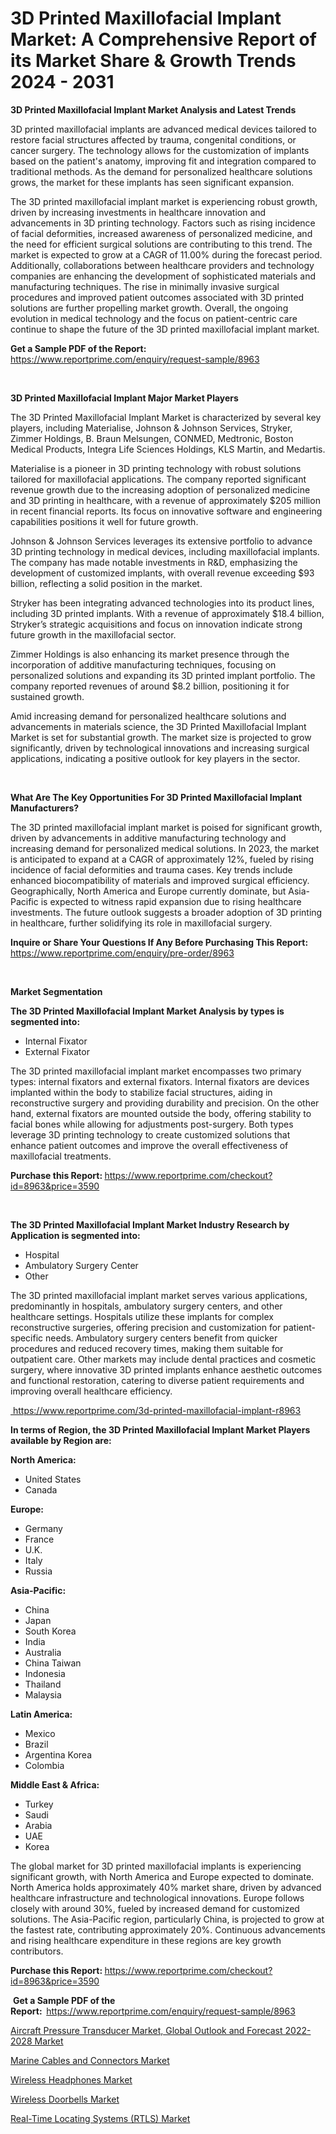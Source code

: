 <p><h1>3D Printed Maxillofacial Implant Market: A Comprehensive Report of its Market Share & Growth Trends 2024 - 2031</h1></p><p><strong>3D Printed Maxillofacial Implant Market Analysis and Latest Trends</strong></p>
<p><p>3D printed maxillofacial implants are advanced medical devices tailored to restore facial structures affected by trauma, congenital conditions, or cancer surgery. The technology allows for the customization of implants based on the patient's anatomy, improving fit and integration compared to traditional methods. As the demand for personalized healthcare solutions grows, the market for these implants has seen significant expansion.</p><p>The 3D printed maxillofacial implant market is experiencing robust growth, driven by increasing investments in healthcare innovation and advancements in 3D printing technology. Factors such as rising incidence of facial deformities, increased awareness of personalized medicine, and the need for efficient surgical solutions are contributing to this trend. The market is expected to grow at a CAGR of 11.00% during the forecast period. Additionally, collaborations between healthcare providers and technology companies are enhancing the development of sophisticated materials and manufacturing techniques. The rise in minimally invasive surgical procedures and improved patient outcomes associated with 3D printed solutions are further propelling market growth. Overall, the ongoing evolution in medical technology and the focus on patient-centric care continue to shape the future of the 3D printed maxillofacial implant market.</p></p>
<p><strong>Get a Sample PDF of the Report:&nbsp;</strong> <a href="https://www.reportprime.com/enquiry/request-sample/8963">https://www.reportprime.com/enquiry/request-sample/8963</a></p>
<p>&nbsp;</p>
<p><strong>3D Printed Maxillofacial Implant Major Market Players</strong></p>
<p><p>The 3D Printed Maxillofacial Implant Market is characterized by several key players, including Materialise, Johnson & Johnson Services, Stryker, Zimmer Holdings, B. Braun Melsungen, CONMED, Medtronic, Boston Medical Products, Integra Life Sciences Holdings, KLS Martin, and Medartis. </p><p>Materialise is a pioneer in 3D printing technology with robust solutions tailored for maxillofacial applications. The company reported significant revenue growth due to the increasing adoption of personalized medicine and 3D printing in healthcare, with a revenue of approximately $205 million in recent financial reports. Its focus on innovative software and engineering capabilities positions it well for future growth.</p><p>Johnson & Johnson Services leverages its extensive portfolio to advance 3D printing technology in medical devices, including maxillofacial implants. The company has made notable investments in R&D, emphasizing the development of customized implants, with overall revenue exceeding $93 billion, reflecting a solid position in the market.</p><p>Stryker has been integrating advanced technologies into its product lines, including 3D printed implants. With a revenue of approximately $18.4 billion, Stryker’s strategic acquisitions and focus on innovation indicate strong future growth in the maxillofacial sector.</p><p>Zimmer Holdings is also enhancing its market presence through the incorporation of additive manufacturing techniques, focusing on personalized solutions and expanding its 3D printed implant portfolio. The company reported revenues of around $8.2 billion, positioning it for sustained growth.</p><p>Amid increasing demand for personalized healthcare solutions and advancements in materials science, the 3D Printed Maxillofacial Implant Market is set for substantial growth. The market size is projected to grow significantly, driven by technological innovations and increasing surgical applications, indicating a positive outlook for key players in the sector.</p></p>
<p>&nbsp;</p>
<p><strong>What Are The Key Opportunities For 3D Printed Maxillofacial Implant Manufacturers?</strong></p>
<p><p>The 3D printed maxillofacial implant market is poised for significant growth, driven by advancements in additive manufacturing technology and increasing demand for personalized medical solutions. In 2023, the market is anticipated to expand at a CAGR of approximately 12%, fueled by rising incidence of facial deformities and trauma cases. Key trends include enhanced biocompatibility of materials and improved surgical efficiency. Geographically, North America and Europe currently dominate, but Asia-Pacific is expected to witness rapid expansion due to rising healthcare investments. The future outlook suggests a broader adoption of 3D printing in healthcare, further solidifying its role in maxillofacial surgery.</p></p>
<p><strong>Inquire or Share Your Questions If Any Before Purchasing This Report:</strong> <a href="https://www.reportprime.com/enquiry/pre-order/8963">https://www.reportprime.com/enquiry/pre-order/8963</a></p>
<p>&nbsp;</p>
<p><strong>Market Segmentation</strong></p>
<p><strong>The 3D Printed Maxillofacial Implant Market Analysis by types is segmented into:</strong></p>
<p><ul><li>Internal Fixator</li><li>External Fixator</li></ul></p>
<p><p>The 3D printed maxillofacial implant market encompasses two primary types: internal fixators and external fixators. Internal fixators are devices implanted within the body to stabilize facial structures, aiding in reconstructive surgery and providing durability and precision. On the other hand, external fixators are mounted outside the body, offering stability to facial bones while allowing for adjustments post-surgery. Both types leverage 3D printing technology to create customized solutions that enhance patient outcomes and improve the overall effectiveness of maxillofacial treatments.</p></p>
<p><strong>Purchase this Report:&nbsp;</strong><a href="https://www.reportprime.com/checkout?id=8963&price=3590">https://www.reportprime.com/checkout?id=8963&price=3590</a></p>
<p>&nbsp;</p>
<p><strong>The 3D Printed Maxillofacial Implant Market Industry Research by Application is segmented into:</strong></p>
<p><ul><li>Hospital</li><li>Ambulatory Surgery Center</li><li>Other</li></ul></p>
<p><p>The 3D printed maxillofacial implant market serves various applications, predominantly in hospitals, ambulatory surgery centers, and other healthcare settings. Hospitals utilize these implants for complex reconstructive surgeries, offering precision and customization for patient-specific needs. Ambulatory surgery centers benefit from quicker procedures and reduced recovery times, making them suitable for outpatient care. Other markets may include dental practices and cosmetic surgery, where innovative 3D printed implants enhance aesthetic outcomes and functional restoration, catering to diverse patient requirements and improving overall healthcare efficiency.</p></p>
<p><a href="https://www.reportprime.com/3d-printed-maxillofacial-implant-r8963">&nbsp;https://www.reportprime.com/3d-printed-maxillofacial-implant-r8963</a></p>
<p><strong>In terms of Region, the 3D Printed Maxillofacial Implant Market Players available by Region are:</strong></p>
<p>
    <p> <strong> North America: </strong>
        <ul>
            <li>United States</li>
            <li>Canada</li>
        </ul>
        </p> 
    <p> <strong> Europe: </strong>
        <ul>
            <li>Germany</li>
            <li>France</li>
            <li>U.K.</li>
            <li>Italy</li>
            <li>Russia</li>
        </ul>
        </p> 
    <p> <strong> Asia-Pacific: </strong>
        <ul>
            <li>China</li>
            <li>Japan</li>
            <li>South Korea</li>
            <li>India</li>
            <li>Australia</li>
            <li>China Taiwan</li>
            <li>Indonesia</li>
            <li>Thailand</li>
            <li>Malaysia</li>
        </ul>
        </p> 
    <p> <strong> Latin America: </strong>
        <ul>
            <li>Mexico</li>
            <li>Brazil</li>
            <li>Argentina Korea</li>
            <li>Colombia</li>
        </ul>
        </p> 
    <p> <strong> Middle East & Africa: </strong>
        <ul>
            <li>Turkey</li>
            <li>Saudi</li>
            <li>Arabia</li>
            <li>UAE</li>
            <li>Korea</li>
        </ul>
    </p>
    </p>
<p><p>The global market for 3D printed maxillofacial implants is experiencing significant growth, with North America and Europe expected to dominate. North America holds approximately 40% market share, driven by advanced healthcare infrastructure and technological innovations. Europe follows closely with around 30%, fueled by increased demand for customized solutions. The Asia-Pacific region, particularly China, is projected to grow at the fastest rate, contributing approximately 20%. Continuous advancements and rising healthcare expenditure in these regions are key growth contributors.</p></p>
<p><strong>Purchase this Report: </strong><a href="https://www.reportprime.com/checkout?id=8963&price=3590">https://www.reportprime.com/checkout?id=8963&price=3590</a></p>
<p>&nbsp;<strong>Get a Sample PDF of the Report:&nbsp;&nbsp;</strong><a href="https://www.reportprime.com/enquiry/request-sample/8963">https://www.reportprime.com/enquiry/request-sample/8963</a></p>
<p><strong></strong></p>
<p><p><a href="https://medium.com/@gazmirbaku131/the-global-aircraft-pressure-transducer-market-global-outlook-and-forecast-2022-2028-market-ee90a909d802?postPublishedType=initial">Aircraft Pressure Transducer Market, Global Outlook and Forecast 2022-2028 Market</a></p><p><a href="https://issuu.com/reportprime-2/docs/marine-cables-and-connectors-market_f0937a24d12d8b">Marine Cables and Connectors Market</a></p><p><a href="https://www.linkedin.com/pulse/wireless-headphones-market-growth-outlook-from-2024-2031-projecting-wsx0c?trackingId=fF1uITPzTfqKB7zbildvug%3D%3D">Wireless Headphones Market</a></p><p><a href="https://www.linkedin.com/pulse/wireless-doorbells-market-forecast-global-trends-analysis-8jiwc?trackingId=24IXsaWPRjmr2l5t4hw2Gw%3D%3D">Wireless Doorbells Market</a></p><p><a href="https://issuu.com/reportprime-2/docs/real-time-locating-systems-rtls-mar_1167b784512366">Real-Time Locating Systems (RTLS) Market</a></p></p>